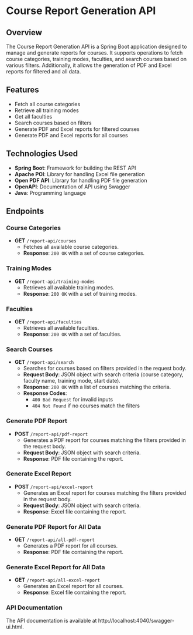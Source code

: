 # Course Report Generation API

## Overview

The Course Report Generation API is a Spring Boot application designed to manage and generate reports for courses. It supports operations to fetch course categories, training modes, faculties, and search courses based on various filters. Additionally, it allows the generation of PDF and Excel reports for filtered and all data.

## Features

- Fetch all course categories
- Retrieve all training modes
- Get all faculties
- Search courses based on filters
- Generate PDF and Excel reports for filtered courses
- Generate PDF and Excel reports for all courses

## Technologies Used

- **Spring Boot**: Framework for building the REST API
- **Apache POI**: Library for handling Excel file generation
- **Open PDF API**: Library for handling PDF file generation
- **OpenAPI**: Documentation of API using Swagger
- **Java**: Programming language

## Endpoints

### Course Categories

- **GET** `/report-api/courses`
  - Fetches all available course categories.
  - **Response**: `200 OK` with a set of course categories.

### Training Modes

- **GET** `/report-api/training-modes`
  - Retrieves all available training modes.
  - **Response**: `200 OK` with a set of training modes.

### Faculties

- **GET** `/report-api/faculties`
  - Retrieves all available faculties.
  - **Response**: `200 OK` with a set of faculties.

### Search Courses

- **GET** `/report-api/search`
  - Searches for courses based on filters provided in the request body.
  - **Request Body**: JSON object with search criteria (course category, faculty name, training mode, start date).
  - **Response**: `200 OK` with a list of courses matching the criteria.
  - **Response Codes**:
    - `400 Bad Request` for invalid inputs
    - `404 Not Found` if no courses match the filters

### Generate PDF Report

- **POST** `/report-api/pdf-report`
  - Generates a PDF report for courses matching the filters provided in the request body.
  - **Request Body**: JSON object with search criteria.
  - **Response**: PDF file containing the report.

### Generate Excel Report

- **POST** `/report-api/excel-report`
  - Generates an Excel report for courses matching the filters provided in the request body.
  - **Request Body**: JSON object with search criteria.
  - **Response**: Excel file containing the report.

### Generate PDF Report for All Data

- **GET** `/report-api/all-pdf-report`
  - Generates a PDF report for all courses.
  - **Response**: PDF file containing the report.

### Generate Excel Report for All Data

- **GET** `/report-api/all-excel-report`
  - Generates an Excel report for all courses.
  - **Response**: Excel file containing the report.


### API Documentation
The API documentation is available at http://localhost:4040/swagger-ui.html.
